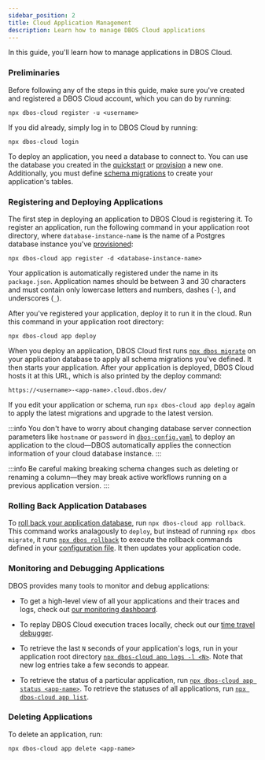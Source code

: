 ```yaml
---
sidebar_position: 2
title: Cloud Application Management
description: Learn how to manage DBOS Cloud applications
---
```


In this guide, you'll learn how to manage applications in DBOS Cloud.

### Preliminaries

Before following any of the steps in this guide, make sure you've created and registered a DBOS Cloud account, which you can do by running:

```
npx dbos-cloud register -u <username>
```

If you did already, simply log in to DBOS Cloud by running:

```
npx dbos-cloud login
```

To deploy an application, you need a database to connect to.
You can use the database you created in the [quickstart](../getting-started/quickstart.md) or [provision](./database-management.md#provisioning-database-instances) a new one.
Additionally, you must define [schema migrations](./database-management.md#database-schema-management) to create your application's tables.

### Registering and Deploying Applications

The first step in deploying an application to DBOS Cloud is registering it.
To register an application, run the following command in your application root directory, where `database-instance-name` is the name of a Postgres database instance you've [provisioned](./database-management.md#provisioning-database-instances):

```
npx dbos-cloud app register -d <database-instance-name>
```

Your application is automatically registered under the name in its `package.json`.
Application names should be between 3 and 30 characters and must contain only lowercase letters and numbers, dashes (`-`), and underscores (`_`).

After you've registered your application, deploy it to run it in the cloud.
Run this command in your application root directory:

```
npx dbos-cloud app deploy
```

When you deploy an application, DBOS Cloud first runs [`npx dbos migrate`](../api-reference/cli.md#npx-dbos-migrate) on your application database to apply all schema migrations you've defined.
It then starts your application.
After your application is deployed, DBOS Cloud hosts it at this URL, which is also printed by the deploy command:

```
https://<username>-<app-name>.cloud.dbos.dev/
```

If you edit your application or schema, run `npx dbos-cloud app deploy` again to apply the latest migrations and upgrade to the latest version.

:::info
You don't have to worry about changing database server connection parameters like `hostname` or `password` in [`dbos-config.yaml`](../api-reference/configuration.md) to deploy an application to the cloud&#8212;DBOS automatically applies the connection information of your cloud database instance.
:::

:::info
Be careful making breaking schema changes such as deleting or renaming a column&#8212;they may break active workflows running on a previous application version.
:::

### Rolling Back Application Databases

To [roll back your application database](./database-management.md#database-schema-management), run `npx dbos-cloud app rollback`.
This command works analagously to `deploy`, but instead of running `npx dbos migrate`, it runs [`npx dbos rollback`](../api-reference/cli.md#npx-dbos-rollback) to execute the rollback commands defined in your [configuration file](../api-reference/configuration.md#database).
It then updates your application code.

### Monitoring and Debugging Applications

DBOS provides many tools to monitor and debug applications:

- To get a high-level view of all your applications and their traces and logs, check out [our monitoring dashboard](./monitoring-dashboard).

- To replay DBOS Cloud execution traces locally, check out our [time travel debugger](./timetravel-debugging).

- To retrieve the last `N` seconds of your application's logs, run in your application root directory [`npx dbos-cloud app logs -l <N>`](../api-reference/cloud-cli.md#npx-dbos-cloud-app-logs). Note that new log entries take a few seconds to appear.

- To retrieve the status of a particular application, run [`npx dbos-cloud app status <app-name>`](../api-reference/cloud-cli.md#npx-dbos-cloud-app-status). To retrieve the statuses of all applications, run [`npx dbos-cloud app list`](../api-reference/cloud-cli.md#npx-dbos-cloud-app-list).

### Deleting Applications

To delete an application, run:

```
npx dbos-cloud app delete <app-name>
```
